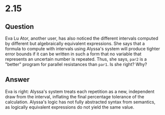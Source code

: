 # 2.15

## Question

Eva Lu Ator, another user, has also noticed the different intervals computed by different but algebraically equivalent expressions. She says that a formula to compute with intervals using Alyssa's system will produce tighter error bounds if it can be written in such a form that no variable that represents an uncertain number is repeated. Thus, she says, `par2` is a "better" program for parallel resistances than `par1`. Is she right? Why?

## Answer

Eva is right: Alyssa's system treats each repetition as a new, independent draw from the interval, inflating the final percentage tolerance of the calculation. Alyssa's logic has not fully abstracted syntax from semantics, as logically equivalent expressions do not yield the same value.
